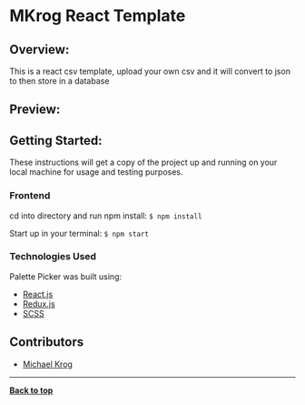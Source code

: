 # MKrog React Template

## Overview:
This is a react csv template, upload your own csv and it will convert to json to then store in a database

## Preview:
<!-- ![Homepage Preview](src/images/Homepage.png) -->

## Getting Started:

These instructions will get a copy of the project up and running on your local machine for usage and testing purposes.

### Frontend

cd into directory and run npm install: ```$ npm install```

Start up in your terminal: ```$ npm start ```


### Technologies Used
Palette Picker was built using:
- [React.js](https://reactjs.org/)
- [Redux.js](https://redux.js.org/)
- [SCSS](https://sass-lang.com/)

## Contributors
- [Michael Krog](https://github.com/MRKrog)

---
**[Back to top](https://github.com/MRKrog/mk-template)**
